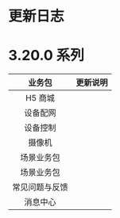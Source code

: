 # 更新日志

# 3.20.0 系列

|     业务包     | 更新说明 |
| :------------: | :------: |
|    H5 商城     |          |
|    设备配网    |          |
|    设备控制    |          |
|     摄像机     |          |
|   场景业务包   |          |
|   场景业务包   |          |
| 常见问题与反馈 |          |
|    消息中心    |          |

